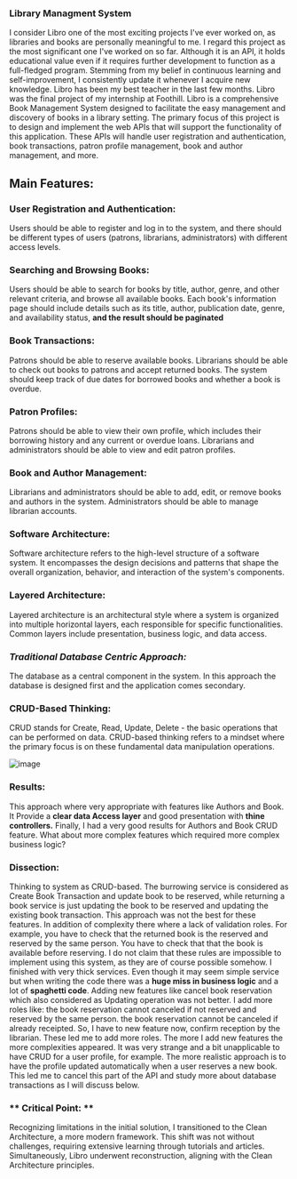 ### Library Managment System
I consider Libro one of the most exciting projects I've ever worked on, as libraries and books are personally meaningful to me. I regard this project as the most significant one I've worked on so far. Although it is an API, it holds educational value even if it requires further development to function as a full-fledged program. Stemming from my belief in continuous learning and self-improvement, I consistently update it whenever I acquire new knowledge. Libro has been my best teacher in the last few months.
Libro was the final project of my internship at Foothill. Libro is a comprehensive Book Management System designed to facilitate the easy management and discovery of books in a library setting. The primary focus of this project is to design and implement the web APIs that will support the functionality of this application. These APIs will handle user registration and authentication, book transactions, patron profile management, book and author management, and more.

## **Main Features:**

### **User Registration and Authentication:**
Users should be able to register and log in to the system, and there should be different types of users (patrons, librarians, administrators) with different access levels.

### **Searching and Browsing Books:**

Users should be able to search for books by title, author, genre, and other relevant criteria, and browse all available books. Each book's information page should include details such as its title, author, publication date, genre, and availability status, **and the result should be paginated**

### **Book Transactions:**

Patrons should be able to reserve available books. Librarians should be able to check out books to patrons and accept returned books. The system should keep track of due dates for borrowed books and whether a book is overdue.

### **Patron Profiles:**

Patrons should be able to view their own profile, which includes their borrowing history and any current or overdue loans. Librarians and administrators should be able to view and edit patron profiles.

### **Book and Author Management:**

Librarians and administrators should be able to add, edit, or remove books and authors in the system. Administrators should be able to manage librarian accounts.

### **Software Architecture:**
Software architecture refers to the high-level structure of a software system. It encompasses the design decisions and patterns that shape the overall organization, behavior, and interaction of the system's components.
### **Layered Architecture:**
Layered architecture is an architectural style where a system is organized into multiple horizontal layers, each responsible for specific functionalities. Common layers include presentation, business logic, and data access.
### ***Traditional Database Centric Approach:***
The database as a central component in the system. In this approach the database is designed first and the application comes secondary. 
### **CRUD-Based Thinking:**
CRUD stands for Create, Read, Update, Delete - the basic operations that can be performed on data. CRUD-based thinking refers to a mindset where the primary focus is on these fundamental data manipulation operations.

![image](https://github.com/maryaamouri/Library.ManagmentSystem/assets/82655833/b31d53dc-bd39-420f-80b8-f74baa099417)

### **Results:**
This approach where very appropriate with features like Authors and Book. It Provide a **clear data Access layer** and good presentation with **thine controllers.** Finally, I had a very good results for Authors and Book CRUD feature. 
What about more complex features which required more complex business logic?

### **Dissection:**
Thinking to system as CRUD-based. The burrowing service is considered as Create Book Transaction and update book to be reserved, while returning a book service is just updating the book to be reserved and updating the existing book transaction. This approach was not the best for these features. In addition of complexity there where a lack of validation roles. For example, you have to check that the returned book is the reserved and reserved by the same person. You have to check that that the book is available before reserving. I do not claim that these rules are impossible to implement using this system, as they are of course possible somehow. I finished with very thick services. Even though it may seem simple service but when writing the code there was a **huge miss in business logic** and a lot of **spaghetti code**.
Adding new features like cancel book reservation which also considered as Updating operation was not better. I add more roles like: the book reservation cannot canceled if not reserved and reserved by the same person. the book reservation cannot be canceled if already receipted. So, I have to new feature now, confirm reception by the librarian. These led me to add more roles.
The more I add new features the more complexities appeared. It was very strange and a bit unapplicable to have CRUD for a user profile, for example. The more realistic approach is to have the profile updated automatically when a user reserves a new book. This led me to cancel this part of the API and study more about database transactions as I will discuss below.
### ** Critical Point: **
Recognizing limitations in the initial solution, I transitioned to the Clean Architecture, a more modern framework. This shift was not without challenges, requiring extensive learning through tutorials and articles. Simultaneously, Libro underwent reconstruction, aligning with the Clean Architecture principles.


